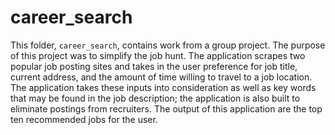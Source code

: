 # career_search
This folder, `career_search`, contains work from a group project.  The purpose of this project was to simplify the job hunt.  The application scrapes two popular job posting sites and takes in the user preference for job title, current address, and the amount of time willing to travel to a job location.  The application takes these inputs into consideration as well as key words that may be found in the job description; the application is also built to eliminate postings from recruiters.  The output of this application are the top ten recommended jobs for the user.

